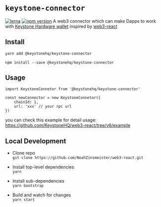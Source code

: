 # `keystone-connector`
[![lerna](https://img.shields.io/badge/maintained%20with-lerna-cc00ff.svg)](https://lerna.js.org/)
[![npm version](https://badge.fury.io/js/%40keystonehq%2Fkeystone-connector.svg)](https://badge.fury.io/js/%40keystonehq%2Fkeystone-connector)
A web3 connector which can make Dapps to work with [Keystone Hardware wallet](https://keyst.one) inspired by [web3-react](https://github.com/NoahZinsmeister/web3-react)


## Install

```bash
yarn add @keystonehq/keystone-connector
```

```base
npm install --save @keystonehq/keystone-connector
```

## Usage

```
import KeystoneConnetor from '@keystonehq/keystone-connector'

const newConnector = new KeystoneConnetor({
    chainId: 1,
    url: 'xxx' // your rpc url
})
```

you can check this example for detail usage:
https://github.com/KeystoneHQ/web3-react/tree/v6/example


## Local Development

- Clone repo\
  `git clone https://github.com/NoahZinsmeister/web3-react.git`

- Install top-level dependencies\
  `yarn`

- Install sub-dependencies\
  `yarn bootstrap`

- Build and watch for changes\
  `yarn start`
